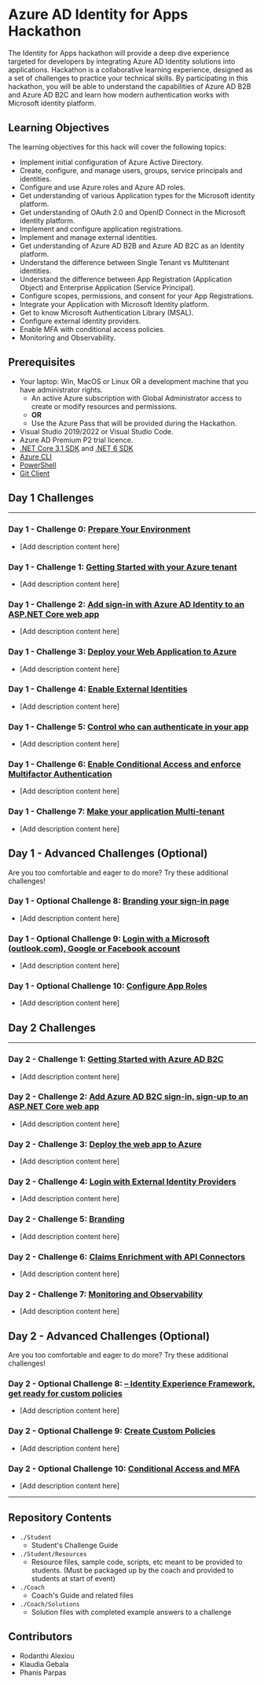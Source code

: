 # Azure AD Identity for Apps Hackathon

The Identity for Apps hackathon will provide a deep dive experience targeted for developers by integrating Azure AD Identity solutions into applications. Hackathon is a collaborative learning experience, designed as a set of challenges to practice your technical skills.  By participating in this hackathon, you will be able to understand the capabilities of Azure AD B2B and Azure AD B2C and learn how modern authentication works with Microsoft identity platform.

## Learning Objectives

The learning objectives for this hack will cover the following topics:

- Implement initial configuration of Azure Active Directory.
- Create, configure, and manage users, groups, service principals and identities.
- Configure and use Azure roles and Azure AD roles.
- Get understanding of various Application types for the Microsoft identity platform.
- Get understanding of OAuth 2.0 and OpenID Connect in the Microsoft identity platform.
- Implement and configure application registrations.
- Implement and manage external identities.
- Get understanding of Azure AD B2B and Azure AD B2C as an Identity platform.
- Understand the difference between Single Tenant vs Multitenant identities.
- Understand the difference between App Registration (Application Object) and Enterprise Application (Service Principal).
- Configure scopes, permissions, and consent for your App Registrations.
- Integrate your Application with Microsoft Identity platform.
- Get to know Microsoft Authentication Library (MSAL).
- Configure external identity providers.
- Enable MFA with conditional access policies.
- Monitoring and Observability.

## Prerequisites

- Your laptop: Win, MacOS or Linux OR a development machine that you have administrator rights.
  - An active Azure subscription with Global Administrator access to create or modify resources and permissions.
  - **OR**
  - Use the Azure Pass that will be provided during the Hackathon.
- Visual Studio 2019/2022 or Visual Studio Code.
- Azure AD Premium P2 trial licence.
- [.NET Core 3.1 SDK](https://dotnet.microsoft.com/en-us/download/dotnet/3.1) and [.NET 6 SDK](https://dotnet.microsoft.com/en-us/download/dotnet/6.0)
- [Azure CLI](https://docs.microsoft.com/en-us/cli/azure/install-azure-cli)
- [PowerShell](https://docs.microsoft.com/en-us/powershell/scripting/install/installing-powershell?view=powershell-7.2)
- [Git Client](https://git-scm.com/download)

## Day 1 Challenges

---

### Day 1 - Challenge 0: **[Prepare Your Environment](Student/Challenge_D1_00.md)**

- [Add description content here]

### Day 1 - Challenge 1: **[Getting Started with your Azure tenant](Student/Challenge_D1_01.md)**

- [Add description content here]

### Day 1 - Challenge 2: **[Add sign-in with Azure AD Identity to an ASP.NET Core web app](Student/Challenge_D1_02.md)**

- [Add description content here]

### Day 1 - Challenge 3: **[Deploy your Web Application to Azure](Student/Challenge_D1_03.md)**

- [Add description content here]

### Day 1 - Challenge 4: **[Enable External Identities](Student/Challenge_D1_04.md)**

- [Add description content here]

### Day 1 - Challenge 5: **[Control who can authenticate in your app](Student/Challenge_D1_05.md)**

- [Add description content here]

### Day 1 - Challenge 6: **[Enable Conditional Access and enforce Multifactor Authentication](Student/Challenge_D1_06.md)**

- [Add description content here]

### Day 1 - Challenge 7: **[Make your application Multi-tenant](Student/Challenge_D1_07.md)**

- [Add description content here]

## Day 1 - Advanced Challenges (Optional)

Are you too comfortable and eager to do more? Try these additional challenges!

### Day 1 - Optional Challenge 8: **[Branding your sign-in page](Student/Challenge_D1_08.md)**

- [Add description content here]

### Day 1 - Optional Challenge 9: **[Login with a Microsoft (outlook.com), Google or Facebook account](Student/Challenge_D1_09.md)**

- [Add description content here]

### Day 1 - Optional Challenge 10: **[Configure App Roles](Student/Challenge_D1_10.md)**

- [Add description content here]

## Day 2 Challenges

---

### Day 2 - Challenge 1: **[Getting Started with Azure AD B2C](Student/Challenge_D2_01.md)**

- [Add description content here]

### Day 2 - Challenge 2: **[Add Azure AD B2C sign-in, sign-up to an ASP.NET Core web app](Student/Challenge_D2_02.md)**

- [Add description content here]

### Day 2 - Challenge 3: **[Deploy the web app to Azure](Student/Challenge_D2_03.md)**

- [Add description content here]

### Day 2 - Challenge 4: **[Login with External Identity Providers](Student/Challenge_D2_04.md)**

- [Add description content here]

### Day 2 - Challenge 5: **[Branding](Student/Challenge_D2_05.md)**

- [Add description content here]

### Day 2 - Challenge 6: **[Claims Enrichment with API Connectors](Student/Challenge_D2_06.md)**

- [Add description content here]

### Day 2 - Challenge 7: **[Monitoring and Observability](Student/Challenge_D2_07.md)**

- [Add description content here]

## Day 2 - Advanced Challenges (Optional)

Are you too comfortable and eager to do more? Try these additional challenges!

### Day 2 - Optional Challenge 8: **[– Identity Experience Framework, get ready for custom policies ](Student/Challenge_D2_08.md)**

- [Add description content here]

### Day 2 - Optional Challenge 9: **[Create Custom Policies](Student/Challenge_D2_09.md)**

- [Add description content here]

### Day 2 - Optional Challenge 10: **[Conditional Access and MFA](Student/Challenge_D2_10.md)**

- [Add description content here]

---

## Repository Contents

- `./Student`
  - Student's Challenge Guide
- `./Student/Resources`
  - Resource files, sample code, scripts, etc meant to be provided to students. (Must be packaged up by the coach and provided to students at start of event)
- `./Coach`
  - Coach's Guide and related files
- `./Coach/Solutions`
  - Solution files with completed example answers to a challenge

## Contributors

- Rodanthi Alexiou
- Klaudia Gebala
- Phanis Parpas
